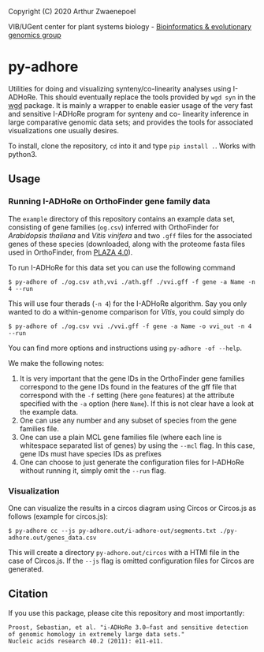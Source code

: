 Copyright (C) 2020 Arthur Zwaenepoel

VIB/UGent center for plant systems biology - [Bioinformatics & evolutionary
genomics group](http://bioinformatics.psb.ugent.be/beg/)

# py-adhore

Utilities for doing and visualizing synteny/co-linearity analyses using
I-ADHoRe.  This should eventually replace the tools provided by `wgd syn` in the
[wgd]( https://github.com/arzwa/wgd/) package. It is mainly a wrapper to enable
easier usage of the very fast and sensitive I-ADHoRe program for synteny and co-
linearity inference in large comparative genomic data sets; and provides the tools
for associated visualizations one usually desires.

To install, clone the repository, `cd` into it and type `pip install .`. Works
with python3.

## Usage

### Running I-ADHoRe on OrthoFinder gene family data

The `example` directory of this repository contains an example data set,
consisting of gene families (`og.csv`) inferred with OrthoFinder for
*Arabidopsis thaliana* and *Vitis vinifera* and two `.gff` files for the
associated genes of these species (downloaded, along with the proteome fasta
files used in OrthoFinder, from [PLAZA
4.0](https://bioinformatics.psb.ugent.be/plaza/versions/plaza_v4_dicots/download/index)).

To run I-ADHoRe for this data set you can use the following command

```
$ py-adhore of ./og.csv ath,vvi ./ath.gff ./vvi.gff -f gene -a Name -n 4 --run
```

This will use four therads (`-n 4`) for the I-ADHoRe algorithm. Say you only
wanted to do a within-genome comparison for *Vitis*, you could simply do

```
$ py-adhore of ./og.csv vvi ./vvi.gff -f gene -a Name -o vvi_out -n 4 --run
```

You can find more options and instructions using `py-adhore -of --help`.

We make the following notes:

1. It is very important that the gene IDs in the OrthoFinder gene families
   correspond to the gene IDs found in the features of the gff file that
   correspond with the `-f` setting (here `gene` features) at the attribute
   specified with the `-a` option (here `Name`). If this is not clear have a
   look at the example data.
2. One can use any number and any subset of species from the gene families
   file.
3. One can use a plain MCL gene families file (where each line is whitespace
   separated list of genes) by using the `--mcl` flag. In this case, gene IDs
   must have species IDs as prefixes
4. One can choose to just generate the configuration files for I-ADHoRe without
   running it, simply omit the `--run` flag.

### Visualization

One can visualize the results in a circos diagram using Circos or Circos.js as
follows (example for circos.js):

```
$ py-adhore cc --js py-adhore.out/i-adhore-out/segments.txt ./py-adhore.out/genes_data.csv
```

This will create a directory `py-adhore.out/circos` with a HTMl file in the
case of Circos.js. If the `--js` flag is omitted configuration files for Circos
are generated.

## Citation

If you use this package, please cite this repository and most importantly:

```
Proost, Sebastian, et al. "i-ADHoRe 3.0—fast and sensitive detection of genomic homology in extremely large data sets."
Nucleic acids research 40.2 (2011): e11-e11.
```
